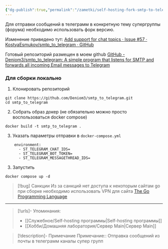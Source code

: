 ```yaml
---
{"dg-publish":true,"permalink":"/zametki/self-hosting-fork-smtp-to-telegram/","created":"2024-09-01 01:00","updated":"2025-05-07T19:23:07+03:00"}
---
```


Для отправки сообщений в телеграмм в конкретную тему супергруппы (форума) необходимо использовать форк версию.

Изменение приведено тут: [Add support for chat topics · Issue #57 · KostyaEsmukov/smtp\_to\_telegram · GitHub](https://github.com/KostyaEsmukov/smtp_to_telegram/issues/57)

Готовый репозиторий размещен в моем github [GitHub - Deniom3/smtp\_to\_telegram: A simple program that listens for SMTP and forwards all incoming Email messages to Telegram](https://github.com/Deniom3/smtp_to_telegram)

### Для сборки локально

1. Клонировать репозиторий
```
git clone https://github.com/Deniom3/smtp_to_telegram.git
cd smtp_to_telegram
```
2. Собрать образ докер (не обязательно можно просто воспользоваться docker compose)
```
docker build -t smtp_to_telegram .
```
3. Указать параметры отправки в  `docker-compose.yml`
```
    environment:
      - ST_TELEGRAM_CHAT_IDS=
      - ST_TELEGRAM_BOT_TOKEN=
      - ST_TELEGRAM_MESSAGETHREAD_IDS=
```
3. Запустить 
```
docker compose up -d
```

> [!bug] Санкции
> Из за санкций нет доступа к некоторым сайтам go при сборке необходимо использовать VPN для сайта [The Go Programming Language](https://golang.org)

---
> [!urls]- Упоминания:
> - [[Служебное/Self-hosting программы\|Self-hosting программы]]
> - [[Хобби/Домашняя лаборатория/Сервер Main\|Сервер Main]]

> [!description]- Примечание
> Примечание:: Отправка сообщений из почты в телеграмм каналы супер групп

